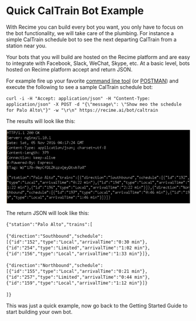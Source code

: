 # Quick CalTrain Bot Example

With Recime you can build every bot you want, you only have to focus on the bot functionality, we will take care of the plumbing. For instance a simple CalTrain schedule bot to see the next departing CalTrain from a station near you.

Your bots that you will build are hosted on the Recime platform and are easy to integrate with Facebook, Slack, WeChat, Skype, etc. At a basic level, bots hosted on Recime platform accept and return JSON.

For example fire up your favorite [command line tool](https://en.wikipedia.org/wiki/Command-line_interface) (or [POSTMAN](https://www.getpostman.com/)) and execute the following to see a sample CalTrain schedule bot:

```
curl -i -H "Accept: application/json" -H "Content-Type: application/json" -X POST -d "{\"message\": \"Show meo the schedule for Palo Alto\"}" -w "\r\n" https://recime.ai/bot/caltrain
```

The results will look like this:

![](/terminal.png)

The return JSON will look like this:

```
{"station":"Palo Alto","trains":[

{"direction":"Southbound","schedule":[{"id":"152","type":"Local","arrivalTime":"0:30 min"},{"id":"254","type":"Limited","arrivalTime":"1:02 min"},{"id":"156","type":"Local","arrivalTime":"1:33 min"}]},

{"direction":"Northbound","schedule":[{"id":"155","type":"Local","arrivalTime":"0:21 min"},{"id":"257","type":"Limited","arrivalTime":"0:44 min"},{"id":"159","type":"Local","arrivalTime":"1:12 min"}]}

]} 
```

This was just a quick example, now go back to the Getting Started Guide to start building your own bot.

